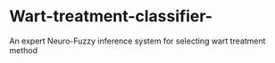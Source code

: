 # Wart-treatment-classifier-
An expert Neuro-Fuzzy inference system for selecting wart treatment method
